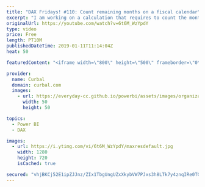 ```yaml
---
title: "DAX Fridays! #110: Count remaining months on a fiscal calendar"
excerpt: "I am working on a calculation that requires to count the months remaining on the year for a fiscal calendar and I am sharing some possible solutions with you.  As always, there is more that one way to Rome, so feel free to share your alternative solutions!  Keynotes: 1. Calculate current month in standard"
originalUrl: https://youtube.com/watch?v=6t6M_WzYpdY
type: video
price: Free
length: PT10M
publishedDateTime: 2019-01-11T11:14:04Z
heat: 50

featuredContent: "<iframe width=\"800\" height=\"500\" frameborder=\"0\" src=\"https://www.youtube.com/embed/6t6M_WzYpdY\" allow=\"accelerometer; autoplay; encrypted-media; gyroscope; picture-in-picture\" allowfullscreen></iframe>"

provider:
  name: Curbal
  domain: curbal.com
  images:
    - url: https://everyday-cc.github.io/powerbi/assets/images/organizations/curbal.com-50x50.jpg
      width: 50
      height: 50

topics:
  - Power BI
  - DAX

images:
  - url: https://i.ytimg.com/vi/6t6M_WzYpdY/maxresdefault.jpg
    width: 1280
    height: 720
    isCached: true

secured: "vhjBKCj52E1ipZJJnz/ZIx1TbgUngUZxXkybVW7PJxs3h8LTk7y4znqIRe0TGB/eQTLTRNfujO/fycesFU1nFpDqZ8E9n8s4lq2S6m4fSpMaSIqUg5smlSuWJ+1QzRcDdgXUM0JBEYWXsq6ut2EcBOThB5G4VCfKlCALriLrChxGQffqk55bKUb3iWUrw+Ecs952DfRpIRuLdog9zoOEk37YmCrEKvmWWgaqHfcXtUpZgZGN+xfSzmnl83BZ+2QX7Q8AJ7sTxKozJVo+LLw0Iv2pOXJeyCS5ZU0v20bLyIaPskg5LD7yHpLSBbpxlQiWum2fvc0D06guAUUaHFBRxlWD76CpSAXt/oVE0CsoOw4syvNPxt/GxoYPg9HHSJGzQOitHRcp2eSkWlRxhRU4pdJoDEsMVr4Ehax3tWbXKlg=;ZrrSQbYI/tWEYA2jVGlhWA=="
---
```


